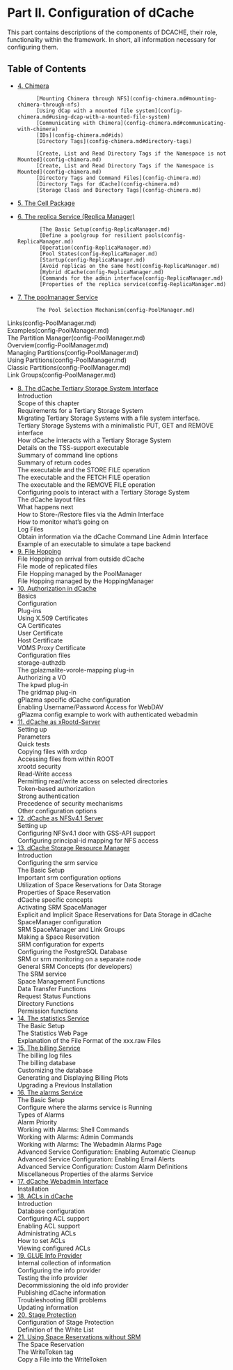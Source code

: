 Part II. Configuration of dCache
================================

This part contains descriptions of the components of DCACHE, their role, functionality within the framework. In short, all information necessary for configuring them.


Table of Contents
-----------------

 + [4. Chimera](config-chimera.md)    
       
             [Mounting Chimera through NFS](config-chimera.md#mounting-chimera-through-nfs)   
             [Using dCap with a mounted file system](config-chimera.md#using-dcap-with-a-mounted-file-system)  
             [Communicating with Chimera](config-chimera.md#communicating-with-chimera)  
             [IDs](config-chimera.md#ids)    
             [Directory Tags](config-chimera.md#directory-tags)    
             
             [Create, List and Read Directory Tags if the Namespace is not Mounted](config-chimera.md)  
             [Create, List and Read Directory Tags if the Namespace is Mounted](config-chimera.md)  
             [Directory Tags and Command Files](config-chimera.md)  
             [Directory Tags for dCache](config-chimera.md)  
             [Storage Class and Directory Tags](config-chimera.md) 
 + [5. The Cell Package](config-cellpackage.md)    
 + [6. The replica Service (Replica Manager)](config-ReplicaManager.md)    
              
              [The Basic Setup(config-ReplicaManager.md)    
              [Define a poolgroup for resilient pools(config-ReplicaManager.md)      
              [Operation(config-ReplicaManager.md)      
              [Pool States(config-ReplicaManager.md)     
              [Startup(config-ReplicaManager.md)      
              [Avoid replicas on the same host(config-ReplicaManager.md)      
              [Hybrid dCache(config-ReplicaManager.md)      
              [Commands for the admin interface(config-ReplicaManager.md)      
              [Properties of the replica service(config-ReplicaManager.md) 
              
 + [7. The poolmanager Service](config-PoolManager.md)
 
             The Pool Selection Mechanism(config-PoolManager.md)   
Links(config-PoolManager.md)    
Examples(config-PoolManager.md)    
The Partition Manager(config-PoolManager.md)    
Overview(config-PoolManager.md)   
Managing Partitions(config-PoolManager.md)    
Using Partitions(config-PoolManager.md)    
Classic Partitions(config-PoolManager.md)   
Link Groups(config-PoolManager.md)  

 + [8. The dCache Tertiary Storage System Interface](config-hsm.md)    
Introduction  
Scope of this chapter  
Requirements for a Tertiary Storage System  
Migrating Tertiary Storage Systems with a file system interface.  
Tertiary Storage Systems with a minimalistic PUT, GET and REMOVE interface  
How dCache interacts with a Tertiary Storage System  
Details on the TSS-support executable  
Summary of command line options  
Summary of return codes  
The executable and the STORE FILE operation  
The executable and the FETCH FILE operation  
The executable and the REMOVE FILE operation  
Configuring pools to interact with a Tertiary Storage System  
The dCache layout files  
What happens next  
How to Store-/Restore files via the Admin Interface  
How to monitor what’s going on  
Log Files  
Obtain information via the dCache Command Line Admin Interface  
Example of an executable to simulate a tape backend  
 + [9. File Hopping](config-hopping.md)    
File Hopping on arrival from outside dCache  
File mode of replicated files  
File Hopping managed by the PoolManager  
File Hopping managed by the HoppingManager  
 + [10. Authorization in dCache](config-gplazma.md)    
Basics  
Configuration  
Plug-ins  
Using X.509 Certificates  
CA Certificates  
User Certificate  
Host Certificate  
VOMS Proxy Certificate  
Configuration files  
storage-authzdb  
The gplazmalite-vorole-mapping plug-in  
Authorizing a VO    
The kpwd plug-in  
The gridmap plug-in  
gPlazma specific dCache configuration  
Enabling Username/Password Access for WebDAV  
gPlazma config example to work with authenticated webadmin  
 + [11. dCache as xRootd-Server](config-xrootd.md)    
Setting up  
Parameters  
Quick tests  
Copying files with xrdcp  
Accessing files from within ROOT  
xrootd security  
Read-Write access  
Permitting read/write access on selected directories  
Token-based authorization  
Strong authentication  
Precedence of security mechanisms  
Other configuration options  
 + [12. dCache as NFSv4.1 Server](config-nfs.md)  
Setting up  
Configuring NFSv4.1 door with GSS-API support  
Configuring principal-id mapping for NFS access  
 + [13. dCache Storage Resource Manager](config-SRM.md)    
Introduction  
Configuring the srm service  
The Basic Setup    
Important srm configuration options  
Utilization of Space Reservations for Data Storage  
Properties of Space Reservation  
dCache specific concepts  
Activating SRM SpaceManager  
Explicit and Implicit Space Reservations for Data Storage in dCache  
SpaceManager configuration  
SRM SpaceManager and Link Groups  
Making a Space Reservation  
SRM configuration for experts  
Configuring the PostgreSQL Database  
SRM or srm monitoring on a separate node  
General SRM Concepts (for developers)  
The SRM service  
Space Management Functions  
Data Transfer Functions  
Request Status Functions  
Directory Functions  
Permission functions  
 + [14. The statistics Service](config-statistics.md)    
The Basic Setup  
The Statistics Web Page  
Explanation of the File Format of the xxx.raw Files  
 + [15. The billing Service](config-billing.md)   
The billing log files  
The billing database  
Customizing the database  
Generating and Displaying Billing Plots  
Upgrading a Previous Installation  
 + [16. The alarms Service](config-alarms.md)    
The Basic Setup  
Configure where the alarms service is Running  
Types of Alarms  
Alarm Priority  
Working with Alarms: Shell Commands  
Working with Alarms: Admin Commands  
Working with Alarms: The Webadmin Alarms Page  
Advanced Service Configuration: Enabling Automatic Cleanup  
Advanced Service Configuration: Enabling Email Alerts  
Advanced Service Configuration: Custom Alarm Definitions  
Miscellaneous Properties of the alarms Service  
 + [17. dCache Webadmin Interface](config-webadmin.md)  
Installation  
 + [18. ACLs in dCache](config-acl.md)  
Introduction  
Database configuration  
Configuring ACL support  
Enabling ACL support  
Administrating ACLs  
How to set ACLs  
Viewing configured ACLs  
 + [19. GLUE Info Provider](config-info-provider.md)  
Internal collection of information  
Configuring the info provider  
Testing the info provider  
Decommissioning the old info provider  
Publishing dCache information  
Troubleshooting BDII problems  
Updating information  
 + [20. Stage Protection](config-stage-protection.md)  
Configuration of Stage Protection  
Definition of the White List  
 + [21. Using Space Reservations without SRM](config-write-token.md)  
The Space Reservation    
The WriteToken tag    
Copy a File into the WriteToken    

